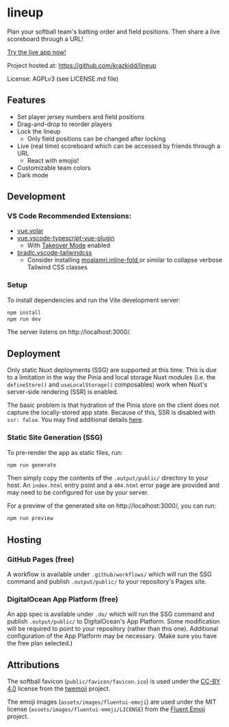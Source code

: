 # lineup

Plan your softball team's batting order and field positions. Then share a live scoreboard through a URL!

[Try the live app now!](https://krazkidd.github.io/lineup/)

Project hosted at: https://github.com/krazkidd/lineup

License: AGPLv3 (see LICENSE.md file)

## Features

* Set player jersey numbers and field positions
* Drag-and-drop to reorder players
* Lock the lineup
  * Only field positions can be changed after locking
* Live (real time) scoreboard which can be accessed by friends through a URL
  * React with emojis!
* Customizable team colors
* Dark mode

## Development

### VS Code Recommended Extensions:

- [vue.volar](https://marketplace.visualstudio.com/items?itemName=Vue.volar)
- [vue.vscode-typescript-vue-plugin](https://marketplace.visualstudio.com/items?itemName=Vue.vscode-typescript-vue-plugin)
  - With [Takeover Mode](https://vuejs.org/guide/typescript/overview.html#volar-takeover-mode) enabled
- [bradlc.vscode-tailwindcss](https://marketplace.visualstudio.com/items?itemName=bradlc.vscode-tailwindcss)
  - Consider installing [moalamri.inline-fold
](https://marketplace.visualstudio.com/items?itemName=moalamri.inline-fold) or similar to collapse verbose Tailwind CSS classes

### Setup

To install dependencies and run the Vite development server:

```bash
npm install
npm run dev
```

The server listens on http://localhost:3000/.

## Deployment

Only static Nuxt deployments (SSG) are supported at this time. This is due to a limitation in the way the Pinia and local storage Nuxt modules (i.e. the `defineStore()` and `useLocalStorage()` composables) work when Nuxt's server-side rendering (SSR) is enabled.

The basic problem is that hydration of the Pinia store on the client does not capture the locally-stored app state. Because of this, SSR is disabled with `ssr: false`. You may find additional details [here](https://github.com/krazkidd/lineup/pull/3).

### Static Site Generation (SSG)

To pre-render the app as static files, run:

```bash
npm run generate
```

Then simply copy the contents of the `.output/public/` directory to your host. An `index.html` entry point and a `404.html` error page are provided and may need to be configured for use by your server.

For a preview of the generated site on http://localhost:3000/, you can run:

```bash
npm run preview
```

## Hosting

### GitHub Pages (free)

A workflow is available under `.github/workflows/` which will run the SSG command and publish `.output/public/` to your repository's Pages site.

### DigitalOcean App Platform (free)

An app spec is available under `.do/` which will run the SSG command and publish `.output/public/` to DigitalOcean's App Platform. Some modification will be required to point to your repository (rather than this one). Additional configuration of the App Platform may be necessary. (Make sure you have the free plan selected.)

## Attributions

The softball favicon (`public/favicon/favicon.ico`) is used under the [CC-BY 4.0](https://creativecommons.org/licenses/by/4.0/) license from the [twemoji](https://github.com/twitter/twemoji) project.

The emoji images (`assets/images/fluentui-emoji`) are used under the MIT license (`assets/images/fluentui-emoji/LICENSE`) from the [Fluent Emoji](https://github.com/microsoft/fluentui-emoji) project.
